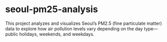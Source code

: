 # seoul-pm25-analysis
This project analyzes and visualizes Seoul’s PM2.5 (fine particulate matter) data to explore how air pollution levels vary depending on the day type—public holidays, weekends, and weekdays.
